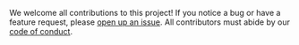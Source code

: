 We welcome all contributions to this project! 
If you notice a bug or have a feature request, 
please [open up an issue](https://github.com/ubco-mds-2020-labs/dashboard-project-data551_group10/???). 
All contributors must abide by our [code of conduct](https://github.com/ubco-mds-2020-labs/dashboard-project-data551_group10/CODE_OF_CONDUCT.md).

